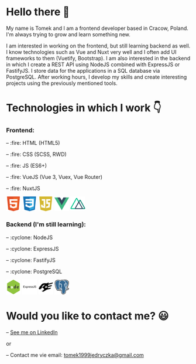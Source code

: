 # Hello there :wave:
My name is Tomek and I am a frontend developer based in Cracow, Poland. I'm always trying to grow and learn something new.

I am interested in working on the frontend, but still learning backend as well. I know technologies such as Vue and Nuxt very well and I often add UI frameworks to them (Vuetify, Bootstrap). I am also interested in the backend in which I create a REST API using NodeJS combined with ExpressJS or FastifyJS. I store data for the applications in a SQL database via PostgreSQL. After working hours, I develop my skills and create interesting projects using the previously mentioned tools.

# Technologies in which I work :point_down:

### Frontend:
<p>&ndash; :fire: HTML (HTML5)</p>
<p>&ndash; :fire: CSS (SCSS, RWD)</p>
<p>&ndash; :fire: JS (ES6+)</p>
<p>&ndash; :fire: VueJS (Vue 3, Vuex, Vue Router)</p>
<p>&ndash; :fire: NuxtJS</p>
<span>
<img src="https://github.com/tomis03/repos-images/blob/master/icons/html.png?raw=true" alt="html" width="40" height="40" />&nbsp;<img src="https://github.com/tomis03/repos-images/blob/master/icons/css.png?raw=true" alt="css" width="40" height="40" />&nbsp;<img src="https://github.com/tomis03/repos-images/blob/master/icons/js.png?raw=true" alt="javascript" width="40" height="40" />&nbsp;<img src="https://github.com/tomis03/repos-images/blob/master/icons/vue.png?raw=true" alt="vue" width="40" height="40" />&nbsp;<img src="https://github.com/tomis03/repos-images/blob/master/icons/nuxt.png?raw=true" alt="nuxt" width="40" height="40" />
</span>

### Backend (I'm still learning):
<p>&ndash; :cyclone: NodeJS</p>
<p>&ndash; :cyclone: ExpressJS</p>
<p>&ndash; :cyclone: FastifyJS</p>
<p>&ndash; :cyclone: PostgreSQL</p>
<span>
<img src="https://github.com/tomis03/repos-images/blob/master/icons/node.png?raw=true" alt="nodejs" width="40" height="40" />&nbsp;<img src="https://github.com/tomis03/repos-images/blob/master/icons/express.png?raw=true" alt="expressjs" width="40" height="40" />&nbsp;<img src="https://github.com/tomis03/repos-images/blob/master/icons/fastify.png?raw=true" alt="fastifyjs" width="40" height="40" />&nbsp;<img src="https://github.com/tomis03/repos-images/blob/master/icons/postgres.png?raw=true" alt="postgresql" width="40" height="40" />
</span>

# Would you like to contact me? :smiley:
<p>&ndash; <a href="https://pl.linkedin.com/in/jedryczka-tomasz">See me on LinkedIn</a></p>
<p>or</p>
<p>&ndash; Contact me vie email: <a href="mailto:tomek1999jedryczka@gmail.com">tomek1999jedryczka@gmail.com</a></p>
